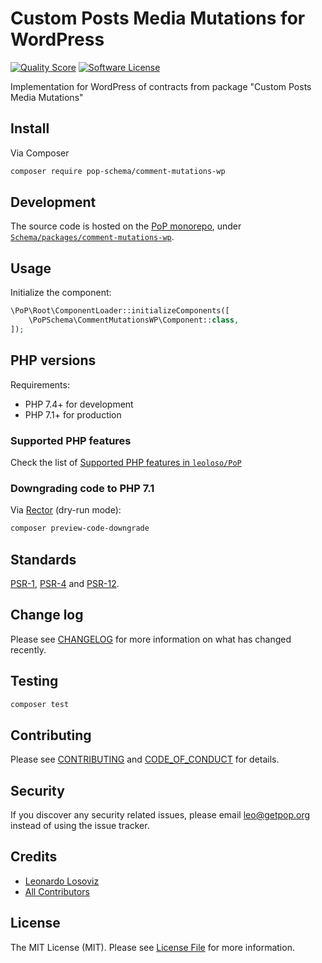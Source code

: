 # Custom Posts Media Mutations for WordPress

<!-- [![Build Status][ico-travis]][link-travis] -->
[![Quality Score][ico-code-quality]][link-code-quality]
[![Software License][ico-license]](LICENSE.md)

<!--
[![Latest Version on Packagist][ico-version]][link-packagist]
[![Coverage Status][ico-scrutinizer]][link-scrutinizer]
[![Total Downloads][ico-downloads]][link-downloads]
-->

Implementation for WordPress of contracts from package "Custom Posts Media Mutations"

## Install

Via Composer

``` bash
composer require pop-schema/comment-mutations-wp
```

## Development

The source code is hosted on the [PoP monorepo](https://github.com/leoloso/PoP), under [`Schema/packages/comment-mutations-wp`](https://github.com/leoloso/PoP/tree/master/layers/Schema/packages/comment-mutations-wp).

## Usage

Initialize the component:

``` php
\PoP\Root\ComponentLoader::initializeComponents([
    \PoPSchema\CommentMutationsWP\Component::class,
]);
```

## PHP versions

Requirements:

- PHP 7.4+ for development
- PHP 7.1+ for production

### Supported PHP features

Check the list of [Supported PHP features in `leoloso/PoP`](https://github.com/leoloso/PoP/#supported-php-features)

### Downgrading code to PHP 7.1

Via [Rector](https://github.com/rectorphp/rector) (dry-run mode):

```bash
composer preview-code-downgrade
```

## Standards

[PSR-1](https://www.php-fig.org/psr/psr-1), [PSR-4](https://www.php-fig.org/psr/psr-4) and [PSR-12](https://www.php-fig.org/psr/psr-12).

## Change log

Please see [CHANGELOG](CHANGELOG.md) for more information on what has changed recently.

## Testing

``` bash
composer test
```

## Contributing

Please see [CONTRIBUTING](CONTRIBUTING.md) and [CODE_OF_CONDUCT](CODE_OF_CONDUCT.md) for details.

## Security

If you discover any security related issues, please email leo@getpop.org instead of using the issue tracker.

## Credits

- [Leonardo Losoviz][link-author]
- [All Contributors][link-contributors]

## License

The MIT License (MIT). Please see [License File](LICENSE.md) for more information.

[ico-version]: https://img.shields.io/packagist/v/pop-schema/comment-mutations-wp.svg?style=flat-square
[ico-license]: https://img.shields.io/badge/license-MIT-brightgreen.svg?style=flat-square
[ico-travis]: https://img.shields.io/travis/pop-schema/comment-mutations-wp/master.svg?style=flat-square
[ico-scrutinizer]: https://img.shields.io/scrutinizer/coverage/g/pop-schema/comment-mutations-wp.svg?style=flat-square
[ico-code-quality]: https://img.shields.io/scrutinizer/g/pop-schema/comment-mutations-wp.svg?style=flat-square
[ico-downloads]: https://img.shields.io/packagist/dt/pop-schema/comment-mutations-wp.svg?style=flat-square

[link-packagist]: https://packagist.org/packages/pop-schema/comment-mutations-wp
[link-travis]: https://travis-ci.org/pop-schema/comment-mutations-wp
[link-scrutinizer]: https://scrutinizer-ci.com/g/pop-schema/comment-mutations-wp/code-structure
[link-code-quality]: https://scrutinizer-ci.com/g/pop-schema/comment-mutations-wp
[link-downloads]: https://packagist.org/packages/pop-schema/comment-mutations-wp
[link-author]: https://github.com/leoloso
[link-contributors]: ../../../../../../contributors
